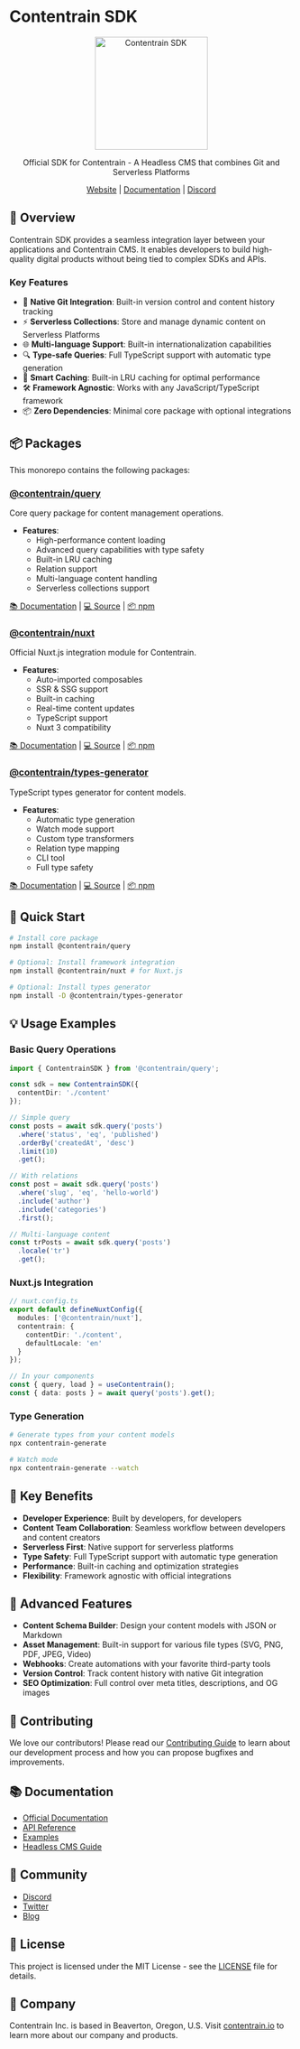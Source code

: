 # Contentrain SDK

<p align="center">
  <img src="https://contentrain.io/images/1704967903123_logo.svg" alt="Contentrain SDK" width="200"/>
</p>

<p align="center">
  Official SDK for Contentrain - A Headless CMS that combines Git and Serverless Platforms
</p>

<p align="center">
  <a href="https://contentrain.io">Website</a> |
  <a href="https://docs.contentrain.io">Documentation</a> |
  <a href="https://discord.gg/contentrain">Discord</a>
</p>

## 🚀 Overview

Contentrain SDK provides a seamless integration layer between your applications and Contentrain CMS. It enables developers to build high-quality digital products without being tied to complex SDKs and APIs.

### Key Features

- 🔄 **Native Git Integration**: Built-in version control and content history tracking
- ⚡ **Serverless Collections**: Store and manage dynamic content on Serverless Platforms
- 🌐 **Multi-language Support**: Built-in internationalization capabilities
- 🔍 **Type-safe Queries**: Full TypeScript support with automatic type generation
- 💾 **Smart Caching**: Built-in LRU caching for optimal performance
- 🛠️ **Framework Agnostic**: Works with any JavaScript/TypeScript framework
- 📦 **Zero Dependencies**: Minimal core package with optional integrations

## 📦 Packages

This monorepo contains the following packages:

### [@contentrain/query](./packages/query)

Core query package for content management operations.

- **Features**:
  - High-performance content loading
  - Advanced query capabilities with type safety
  - Built-in LRU caching
  - Relation support
  - Multi-language content handling
  - Serverless collections support

[📚 Documentation](./packages/query/README.md) | [💻 Source](./packages/query) | [📦 npm](https://www.npmjs.com/package/@contentrain/query)

### [@contentrain/nuxt](./packages/nuxt)

Official Nuxt.js integration module for Contentrain.

- **Features**:
  - Auto-imported composables
  - SSR & SSG support
  - Built-in caching
  - Real-time content updates
  - TypeScript support
  - Nuxt 3 compatibility

[📚 Documentation](./packages/nuxt/README.md) | [💻 Source](./packages/nuxt) | [📦 npm](https://www.npmjs.com/package/@contentrain/nuxt)

### [@contentrain/types-generator](./packages/types-generator)

TypeScript types generator for content models.

- **Features**:
  - Automatic type generation
  - Watch mode support
  - Custom type transformers
  - Relation type mapping
  - CLI tool
  - Full type safety

[📚 Documentation](./packages/types-generator/README.md) | [💻 Source](./packages/types-generator) | [📦 npm](https://www.npmjs.com/package/@contentrain/types-generator)

## 🚀 Quick Start

```bash
# Install core package
npm install @contentrain/query

# Optional: Install framework integration
npm install @contentrain/nuxt # for Nuxt.js

# Optional: Install types generator
npm install -D @contentrain/types-generator
```

## 💡 Usage Examples

### Basic Query Operations

```typescript
import { ContentrainSDK } from '@contentrain/query';

const sdk = new ContentrainSDK({
  contentDir: './content'
});

// Simple query
const posts = await sdk.query('posts')
  .where('status', 'eq', 'published')
  .orderBy('createdAt', 'desc')
  .limit(10)
  .get();

// With relations
const post = await sdk.query('posts')
  .where('slug', 'eq', 'hello-world')
  .include('author')
  .include('categories')
  .first();

// Multi-language content
const trPosts = await sdk.query('posts')
  .locale('tr')
  .get();
```

### Nuxt.js Integration

```typescript
// nuxt.config.ts
export default defineNuxtConfig({
  modules: ['@contentrain/nuxt'],
  contentrain: {
    contentDir: './content',
    defaultLocale: 'en'
  }
});

// In your components
const { query, load } = useContentrain();
const { data: posts } = await query('posts').get();
```

### Type Generation

```bash
# Generate types from your content models
npx contentrain-generate

# Watch mode
npx contentrain-generate --watch
```

## 🌟 Key Benefits

- **Developer Experience**: Built by developers, for developers
- **Content Team Collaboration**: Seamless workflow between developers and content creators
- **Serverless First**: Native support for serverless platforms
- **Type Safety**: Full TypeScript support with automatic type generation
- **Performance**: Built-in caching and optimization strategies
- **Flexibility**: Framework agnostic with official integrations

## 🔧 Advanced Features

- **Content Schema Builder**: Design your content models with JSON or Markdown
- **Asset Management**: Built-in support for various file types (SVG, PNG, PDF, JPEG, Video)
- **Webhooks**: Create automations with your favorite third-party tools
- **Version Control**: Track content history with native Git integration
- **SEO Optimization**: Full control over meta titles, descriptions, and OG images

## 🤝 Contributing

We love our contributors! Please read our [Contributing Guide](./CONTRIBUTING.md) to learn about our development process and how you can propose bugfixes and improvements.

## 📚 Documentation

- [Official Documentation](https://docs.contentrain.io)
- [API Reference](https://docs.contentrain.io/api)
- [Examples](https://docs.contentrain.io/examples)
- [Headless CMS Guide](https://contentrain.io/headless-cms-guide)

## 💬 Community

- [Discord](https://discord.gg/contentrain)
- [Twitter](https://twitter.com/contentrainio)
- [Blog](https://contentrain.io/blog)

## 📝 License

This project is licensed under the MIT License - see the [LICENSE](./LICENSE) file for details.

## 🏢 Company

Contentrain Inc. is based in Beaverton, Oregon, U.S. Visit [contentrain.io](https://contentrain.io) to learn more about our company and products.
